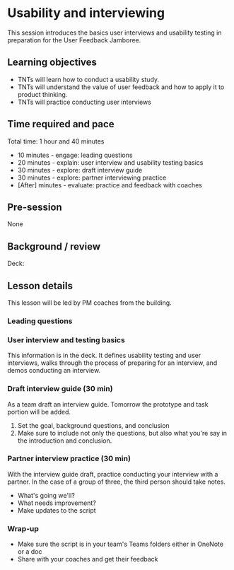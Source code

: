 # Usability and interviewing

This session introduces the basics user interviews and usability testing in preparation for the User Feedback Jamboree.

## Learning objectives

* TNTs will learn how to conduct a usability study.
* TNTs will understand the value of user feedback and how to apply it to product thinking.
* TNTs will practice conducting user interviews

## Time required and pace

Total time: 1 hour and 40 minutes

* 10 minutes - engage: leading questions
* 20 minutes - explain: user interview and usability testing basics
* 30 minutes - explore: draft interview guide
* 30 minutes - explore: partner interviewing practice
* [After] minutes - evaluate: practice and feedback with coaches

## Pre-session

None

## Background / review

Deck:

## Lesson details

This lesson will be led by PM coaches from the building.

### Leading questions

### User interview and testing basics

This information is in the deck. It defines usability testing and user interviews, walks through the process of preparing for an interview, and demos conducting an interview.

### Draft interview guide (30 min)

As a team draft an interview guide. Tomorrow the prototype and task portion will be added.

1. Set the goal, background questions, and conclusion
2. Make sure to include not only the questions, but also what you're say in the introduction and conclusion.

### Partner interview practice (30 min)

With the interview guide draft, practice conducting your interview with a partner. In the case of a group of three, the third person should take notes.

* What's going we'll?
* What needs improvement?
* Make updates to the script

### Wrap-up

* Make sure the script is in your team's Teams folders either in OneNote or a doc
* Share with your coaches and get their feedback